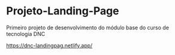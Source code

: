 # Projeto-Landing-Page
Primeiro projeto de desenvolvimento do módulo base do curso de tecnologia DNC

https://dnc-landingpag.netlify.app/
